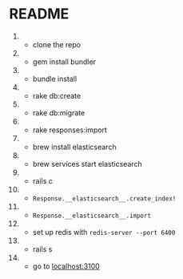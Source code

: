 # README

1. - clone the repo
1. - gem install bundler
1. - bundle install
1. - rake db:create
1. - rake db:migrate
1. - rake responses:import
1. - brew install elasticsearch
1. - brew services start elasticsearch
1. - rails c
1. - `Response.__elasticsearch__.create_index!`
1. - `Response.__elasticsearch__.import`
1. - set up redis with ```redis-server --port 6400```
1. - rails s
1. - go to [localhost:3100](http://localhost:3100)
